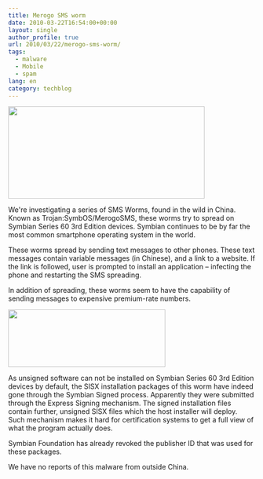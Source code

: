 ```yaml
---
title: Merogo SMS worm
date: 2010-03-22T16:54:00+00:00
layout: single
author_profile: true
url: 2010/03/22/merogo-sms-worm/
tags:
  - malware
  - Mobile
  - spam
lang: en
category: techblog
---
```

<div>
  <a href="http://4.bp.blogspot.com/_vaUVXcmC3OI/S6eZdvJHcpI/AAAAAAAABWg/hte24M_i8pI/s1600-h/merogo1.png" imageanchor="1"><img border="0" height="188" src="http://4.bp.blogspot.com/_vaUVXcmC3OI/S6eZdvJHcpI/AAAAAAAABWg/hte24M_i8pI/s400/merogo1.png" width="400" /></a>
</div>

We're investigating a series of SMS Worms, found in the wild in China. Known as Trojan:SymbOS/MerogoSMS, these worms try to spread on Symbian Series 60 3rd Edition devices. Symbian continues to be by far the most common smartphone operating system in the world.

These worms spread by sending text messages to other phones. These text messages contain variable messages (in Chinese), and a link to a website. If the link is followed, user is prompted to install an application &#8211; infecting the phone and restarting the SMS spreading.

In addition of spreading, these worms seem to have the capability of sending messages to expensive premium-rate numbers.

<div>
  <a href="http://2.bp.blogspot.com/_vaUVXcmC3OI/S6eZsdvByyI/AAAAAAAABWo/BKKgl47_n6w/s1600-h/cserver.png" imageanchor="1"><img border="0" height="117" src="http://2.bp.blogspot.com/_vaUVXcmC3OI/S6eZsdvByyI/AAAAAAAABWo/BKKgl47_n6w/s320/cserver.png" width="320" /></a>
</div>

As unsigned software can not be installed on Symbian Series 60 3rd Edition devices by default, the SISX installation packages of this worm have indeed gone through the Symbian Signed process. Apparently they were submitted through the Express Signing mechanism. The signed installation files contain further, unsigned SISX files which the host installer will deploy. Such mechanism makes it hard for certification systems to get a full view of what the program actually does.

Symbian Foundation has already revoked the publisher ID that was used for these packages.

We have no reports of this malware from outside China.